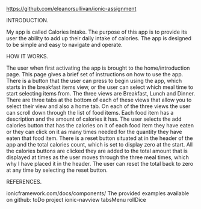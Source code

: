 https://github.com/eleanorsullivan/ionic-assignment

INTRODUCTION.

My app is called Calories Intake.  The purpose of this app is to provide its user the ability to add up their daily intake of calories.  The app is designed to be simple and easy to navigate and operate.

HOW IT WORKS.

The user when first activating the app is brought to the home/introduction page.  This page gives a brief set of instructions on how to use the app.  There is a button that the user can press to begin using the app, which starts in the breakfast items view, or the user can select which meal time to start selecting items from.
The three views are Breakfast, Lunch and Dinner.
There are three tabs at the bottom of each of these views that allow you to select their view and also a home tab.
On each of the three views the user can scroll down through the list of food items.  Each food item has a description and the amount of calories it has.
The user selects the add calories button that has the calories on it of each food item they have eaten or they can click on it as many times needed for the quantity they have eaten that food item.
There is a reset button situated at in the header of the app and the total calories count, which is set to display zero at the start.
All the calories buttons are clicked they are added to the total amount that is displayed at times as the user moves through the three meal times, which why I have placed it in the header.
The user can reset the total back to zero at any time by selecting the reset button.

REFERENCES.

ionicframework.com/docs/components/
The provided examples available on github:
toDo project
ionic-navview
tabsMenu
rollDice